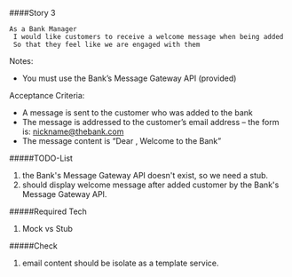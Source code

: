 ####Story 3

```
As a Bank Manager
 I would like customers to receive a welcome message when being added
 So that they feel like we are engaged with them

```

Notes:

* You must use the Bank’s Message Gateway API (provided)

Acceptance Criteria:

* A message is sent to the customer who was added to the bank
* The message is addressed to the customer’s email address – the form is: nickname@thebank.com
* The message content is “Dear <nickname>, Welcome to the Bank”

#####TODO-List

1. the Bank's Message Gateway API doesn't exist, so we need a stub.
2. should display welcome message after added customer by the Bank's Message Gateway API.

#####Required Tech

1. Mock vs Stub

#####Check

1. email content should be isolate as a template service.